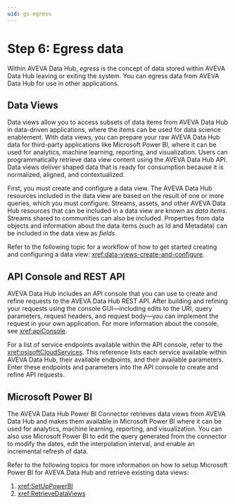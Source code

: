 ```yaml
---
uid: gs-egress
---
```


# Step 6: Egress data

Within AVEVA Data Hub, _egress_ is the concept of data stored within AVEVA Data Hub leaving or exiting the system. You can egress data from AVEVA Data Hub for use in other applications.

## Data Views

Data views allow you to access subsets of data items from AVEVA Data Hub in data-driven applications, where the items can be used for data science enablement. With data views, you can prepare your raw AVEVA Data Hub data for third-party applications like Microsoft Power BI, where it can be used for analytics, machine learning, reporting, and visualization. Users can programmatically retrieve data view content using the AVEVA Data Hub API. Data views deliver shaped data that is ready for consumption because it is normalized, aligned, and contextualized.

First, you must create and configure a data view. The AVEVA Data Hub resources included in the data view are based on the result of one or more queries, which you must configure. Streams, assets, and other AVEVA Data Hub resources that can be included in a data view are known as _data items_. Streams shared to communities can also be included. Properties from data objects and information about the data items (such as Id and Metadata) can be included in the data view as _fields_.

Refer to the following topic for a workflow of how to get started creating and configuring a data view: <xref:data-views-create-and-configure>.

## API Console and REST API

AVEVA Data Hub includes an API console that you can use to create and refine requests to the AVEVA Data Hub REST API. After building and refining your requests using the console GUI—including edits to the URI, query parameters, request headers, and request body—you can implement the request in your own application. For more information about the console, see <xref:apiConsole>.

For a list of service endpoints available within the API console, refer to the <xref:osisoftCloudServices>. This reference lists each service available within AVEVA Data Hub, their available endpoints, and their available parameters. Enter these endpoints and parameters into the API console to create and refine API requests.

## Microsoft Power BI

The AVEVA Data Hub Power BI Connector retrieves data views from AVEVA Data Hub and makes them available in Microsoft Power BI where it can be used for analytics, machine learning, reporting, and visualization. You can also use Microsoft Power BI to edit the query generated from the connector to modify the dates, edit the interpolation interval, and enable an incremental refresh of data.

Refer to the following topics for more information on how to setup Microsoft Power BI for AVEVA Data Hub and retrieve existing data views:

1. <xref:SetUpPowerBI>
2. <xref:RetrieveDataViews>
